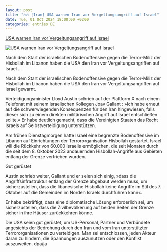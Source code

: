 ```yaml
---
layout: post
title: "🔥🔥 [Iran] USA warnen Iran vor Vergeltungsangriff auf Israel"
date: Tue, 01 Oct 2024 18:00:00 +0200
categories: entries DE
---
```

[USA warnen Iran vor Vergeltungsangriff auf Israel](https://www.juedische-allgemeine.de/israel/usa-warnen-iran-vor-vergeltungsangriff-auf-israel/)

![USA warnen Iran vor Vergeltungsangriff auf Israel](https://www.juedische-allgemeine.de/wp-content/uploads/2024/10/485763559-1440x720-1440x720-c-default.jpg)

Nach dem Start der israelischen Bodenoffensive gegen die Terror-Miliz der Hisbollah im Libanon haben die USA den Iran vor Vergeltungsangriffen auf Israel ...

Nach dem Start der israelischen Bodenoffensive gegen die Terror-Miliz der Hisbollah im Libanon haben die USA den Iran vor Vergeltungsangriffen auf Israel gewarnt.

Verteidigungsminister Lloyd Austin schrieb auf der Plattform X nach einem Telefonat mit seinem israelischen Kollegen Joav Gallant : »Ich habe erneut auf die schwerwiegenden Konsequenzen für den Iran hingewiesen, falls dieser sich zu einem direkten militärischen Angriff auf Israel entschließen sollte.« Er habe deutlich gemacht, dass die Vereinigten Staaten das Recht Israels auf Selbstverteidigung unterstützen.

Am frühen Dienstagmorgen hatte Israel eine begrenzte Bodenoffensive im Libanon auf Einrichtungen der Terrororganisation Hisbollah gestartet. Israel will die Rückkehr von 60.000 Israelis ermöglichen, die seit Monaten durch die seit dem 8. Oktober 2023 andauernden Hisbollah-Angriffe aus Gebieten entlang der Grenze vertrieben wurden.

Gut gerüstet

Austin schrieb weiter, Gallant und er seien sich einig, »dass die Angriffsinfrastruktur entlang der Grenze abgebaut werden muss, um sicherzustellen, dass die libanesische Hisbollah keine Angriffe im Stil des 7. Oktober auf die Gemeinden im Norden Israels durchführen kann«.

Er habe bekräftigt, dass eine diplomatische Lösung erforderlich sei, um sicherzustellen, dass die Zivilbevölkerung auf beiden Seiten der Grenze sicher in ihre Häuser zurückkehren könne.

Die USA seien gut gerüstet, um US-Personal, Partner und Verbündete angesichts der Bedrohung durch den Iran und vom Iran unterstützter Terrororganisationen zu verteidigen. Man sei entschlossen, jeden Akteur daran zu hindern, die Spannungen auszunutzen oder den Konflikt auszuweiten. dpa/ja

